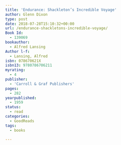 ```yaml
---
title: 'Endurance: Shackleton’s Incredible Voyage'
author: Glenn Dixon
type: post
date: 2018-07-28T15:10:32+00:00
url: /endurance-shackletons-incredible-voyage/
Book Id:
  - 139069
bookauthor:
  - Alfred Lansing
Author l-f:
  - Lansing, Alfred
isbn: 078670621X
isbn13: 9780786706211
myrating:
  - 4
publisher:
  - 'Carroll & Graf Publishers'
pages:
  - 282
yearpublished:
  - 1959
status:
  - read
categories:
  - GoodReads
tags:
  - books

---
```

